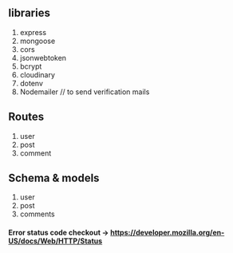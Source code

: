 ## libraries

1. express
2. mongoose
3. cors
4. jsonwebtoken
5. bcrypt
6. cloudinary
7. dotenv
8. Nodemailer // to send verification mails

## Routes

1. user
2. post
3. comment

## Schema & models

1. user
2. post
3. comments

#### Error status code checkout -> https://developer.mozilla.org/en-US/docs/Web/HTTP/Status
